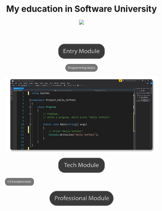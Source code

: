 <h1 align="center">My education in Software University</h1>



<p align= "center" ><a href="https://softuni.bg/"><img src ="http://www.nakov.com/wp-content/uploads/2014/01/Software-University-Logo-blue-horizontal.png"></a></p>
<h2 align="center"></h2>
</br>
<p align="center"><img src="Images/Entry Module.png" wight="200px" height="50px"></p>

<p align="center"><img src="Images/Programming Basics.png" wight="100px" height="25px"></p>

<p align="center"><img src="Images/Programming Basics_Code.png" wight="250px" height="250"></p>

<p align="center"><img src="Images/Tech Module.png" wight="200px" height="50px"></p>

<p align="left"><img src="https://github.com/YaniLozanov/Software-University/blob/master/Images/C%23%20Fundamentals.png" wight="100px" height="25px"></p>
                
<p align="center"><img src="Images/Professional Module.png" wight="200px" height="50px"></p>

